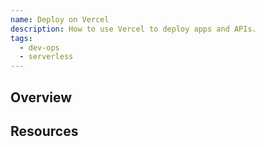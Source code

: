 ```yaml
---
name: Deploy on Vercel
description: How to use Vercel to deploy apps and APIs.
tags:
  - dev-ops
  - serverless
---
```


<DocHeader props={props}/>

## Overview

## Resources
